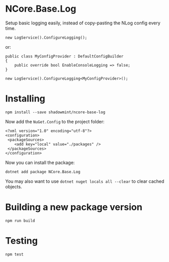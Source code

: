 # NCore.Base.Log

Setup basic logging easily, instead of copy-pasting the NLog config every time.

    new LogService().ConfigureLogging();

or:

    public class MyConfigProvider : DefaultConfigBuilder
    {
        public override bool EnableConsoleLogging => false;
    }

    new LogService().ConfigureLogging<MyConfigProvider>();

# Installing

    npm install --save shadowmint/ncore-base-log

Now add the `NuGet.Config` to the project folder:

    <?xml version="1.0" encoding="utf-8"?>
    <configuration>
     <packageSources>
        <add key="local" value="./packages" />
     </packageSources>
    </configuration>

Now you can install the package:

    dotnet add package NCore.Base.Log

You may also want to use `dotnet nuget locals all --clear` to clear cached objects.

# Building a new package version

    npm run build

# Testing

    npm test
